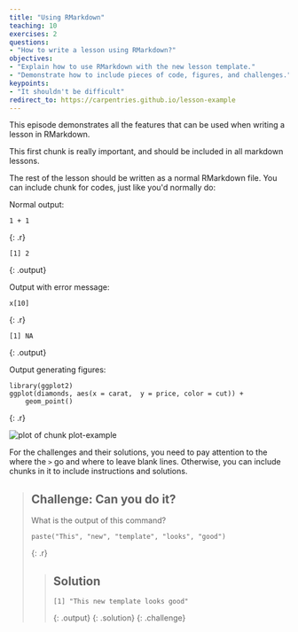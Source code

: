 ```yaml
---
title: "Using RMarkdown"
teaching: 10
exercises: 2
questions:
- "How to write a lesson using RMarkdown?"
objectives:
- "Explain how to use RMarkdown with the new lesson template."
- "Demonstrate how to include pieces of code, figures, and challenges."
keypoints:
- "It shouldn't be difficult"
redirect_to: https://carpentries.github.io/lesson-example
---
```

This episode demonstrates all the features that can be used when writing a
lesson in RMarkdown.

This first chunk is really important, and should be included in all markdown lessons.



The rest of the lesson should be written as a normal RMarkdown file. You can
include chunk for codes, just like you'd normally do:

Normal output:


~~~
1 + 1
~~~
{: .r}



~~~
[1] 2
~~~
{: .output}

Output with error message:


~~~
x[10]
~~~
{: .r}



~~~
[1] NA
~~~
{: .output}

Output generating figures:


~~~
library(ggplot2)
ggplot(diamonds, aes(x = carat,  y = price, color = cut)) +
    geom_point()
~~~
{: .r}

<img src="{{ page.root }}/fig/rmd-plot-example-1.png" title="plot of chunk plot-example" alt="plot of chunk plot-example" style="display: block; margin: auto;" />

For the challenges and their solutions, you need to pay attention to the where
the `>` go and where to leave blank lines. Otherwise, you can include chunks in
it to include instructions and solutions.

> ## Challenge: Can you do it?
>
> What is the output of this command?
>
> 
> ~~~
> paste("This", "new", "template", "looks", "good")
> ~~~
> {: .r}
>
> > ## Solution
> >
> > 
> > ~~~
> > [1] "This new template looks good"
> > ~~~
> > {: .output}
> {: .solution}
{: .challenge}

